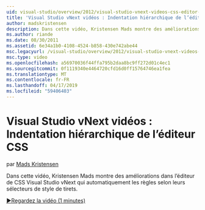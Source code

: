 ```yaml
---
uid: visual-studio/overview/2012/visual-studio-vnext-videos-css-editor-hierarchical-indentation
title: 'Visual Studio vNext vidéos : Indentation hiérarchique de l’éditeur CSS | Microsoft Docs'
author: madskristensen
description: Dans cette vidéo, Kristensen Mads montre des améliorations dans l’éditeur de CSS Visual Studio vNext qui automatiquement les règles selon leur selecto de style de retraits...
ms.author: riande
ms.date: 08/30/2011
ms.assetid: 6e34a1b0-4108-4524-b858-430e742abe44
msc.legacyurl: /visual-studio/overview/2012/visual-studio-vnext-videos-css-editor-hierarchical-indentation
msc.type: video
ms.openlocfilehash: a56970036f44ffa795b2daa8bc9ff272d01c4ec1
ms.sourcegitcommit: 0f1119340e4464720cfd16d0ff15764746ea1fea
ms.translationtype: MT
ms.contentlocale: fr-FR
ms.lasthandoff: 04/17/2019
ms.locfileid: "59406403"
---
```

# <a name="visual-studio-vnext-videos-css-editor-hierarchical-indentation"></a>Visual Studio vNext vidéos : Indentation hiérarchique de l’éditeur CSS

par [Mads Kristensen](https://github.com/madskristensen)

Dans cette vidéo, Kristensen Mads montre des améliorations dans l’éditeur de CSS Visual Studio vNext qui automatiquement les règles selon leurs sélecteurs de style de tirets.

[&#9654;Regardez la vidéo (1 minutes)](https://channel9.msdn.com/Blogs/ASP-NET-Site-Videos/visual-studio-vnext-videos-css-editor-hierarchical-indentation)
